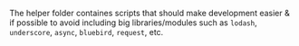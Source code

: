 The helper folder containes scripts that should make development easier & if possible to avoid including big libraries/modules such as `lodash`, `underscore`, `async`, `bluebird`, `request`, etc.
